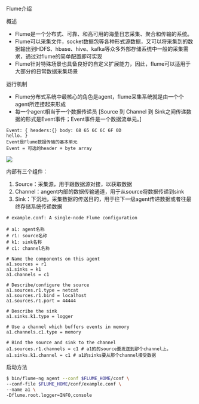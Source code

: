 ### 

Flume介绍

概述

- Flume是一个分布式、可靠、和高可用的海量日志采集、聚合和传输的系统。
- Flume可以采集文件，socket数据包等各种形式源数据，又可以将采集到的数据输出到HDFS、hbase、hive、kafka等众多外部存储系统中一般的采集需求，通过对flume的简单配置即可实现
- Flume针对特殊场景也具备良好的自定义扩展能力，因此，flume可以适用于大部分的日常数据采集场景



运行机制

- Flume分布式系统中最核心的角色是agent，flume采集系统就是由一个个agent所连接起来形成
- 每一个agent相当于一个数据传递员
  [Source 到 Channel 到 Sink之间传递数据的形式是Event事件；Event事件是一个数据流单元。]

```
Event: { headers:{} body: 68 65 6C 6C 6F 0D                               hello. }
Event是Flume数据传输的基本单元
Event = 可选的header + byte array
```



![](http://flume.apache.org/_images/DevGuide_image00.png)

内部有三个组件：

1. Source：采集源，用于跟数据源对接，以获取数据
2. Channel：angent内部的数据传输通道，用于从source将数据传递到sink
3. Sink：下沉地，采集数据的传送目的，用于往下一级agent传递数据或者往最终存储系统传递数据


```shell
# example.conf: A single-node Flume configuration

# a1: agent名称
# r1: source名称
# k1: sink名称
# c1: channel名称

# Name the components on this agent
a1.sources = r1
a1.sinks = k1
a1.channels = c1

# Describe/configure the source
a1.sources.r1.type = netcat
a1.sources.r1.bind = localhost
a1.sources.r1.port = 44444

# Describe the sink
a1.sinks.k1.type = logger

# Use a channel which buffers events in memory
a1.channels.c1.type = memory

# Bind the source and sink to the channel
a1.sources.r1.channels = c1 # a1的的source要发送到那个channel上。
a1.sinks.k1.channel = c1 # a1的sinks要从那个channel接受数据

```





启动方法

```bash
$ bin/flume-ng agent --conf $FLUME_HOME/conf \
--conf-file $FLUME_HOME/conf/example.conf \
--name a1 \
-Dflume.root.logger=INFO,console
```



